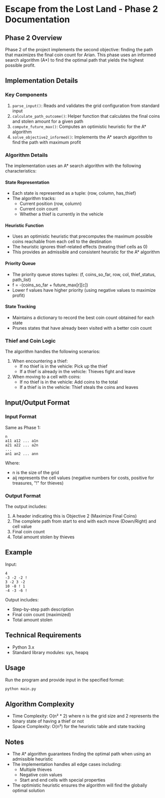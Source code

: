 # Escape from the Lost Land - Phase 2 Documentation

## Phase 2 Overview

Phase 2 of the project implements the second objective: finding the path that maximizes the final coin count for Arian. This phase uses an informed search algorithm (A\*) to find the optimal path that yields the highest possible profit.

## Implementation Details

### Key Components

1. `parse_input()`: Reads and validates the grid configuration from standard input
2. `calculate_path_outcome()`: Helper function that calculates the final coins and stolen amount for a given path
3. `compute_future_max()`: Computes an optimistic heuristic for the A\* algorithm
4. `solve_objective2_informed()`: Implements the A\* search algorithm to find the path with maximum profit

### Algorithm Details

The implementation uses an A\* search algorithm with the following characteristics:

#### State Representation

- Each state is represented as a tuple: (row, column, has_thief)
- The algorithm tracks:
  - Current position (row, column)
  - Current coin count
  - Whether a thief is currently in the vehicle

#### Heuristic Function

- Uses an optimistic heuristic that precomputes the maximum possible coins reachable from each cell to the destination
- The heuristic ignores thief-related effects (treating thief cells as 0)
- This provides an admissible and consistent heuristic for the A\* algorithm

#### Priority Queue

- The priority queue stores tuples: (f, coins_so_far, row, col, thief_status, path_list)
- f = -(coins_so_far + future_max[r][c])
- Lower f values have higher priority (using negative values to maximize profit)

#### State Tracking

- Maintains a dictionary to record the best coin count obtained for each state
- Prunes states that have already been visited with a better coin count

### Thief and Coin Logic

The algorithm handles the following scenarios:

1. When encountering a thief:
   - If no thief is in the vehicle: Pick up the thief
   - If a thief is already in the vehicle: Thieves fight and leave
2. When moving to a cell with coins:
   - If no thief is in the vehicle: Add coins to the total
   - If a thief is in the vehicle: Thief steals the coins and leaves

## Input/Output Format

### Input Format

Same as Phase 1:

```
n
a11 a12 ... a1n
a21 a22 ... a2n
...
an1 an2 ... ann
```

Where:

- n is the size of the grid
- aij represents the cell values (negative numbers for costs, positive for treasures, "!" for thieves)

### Output Format

The output includes:

1. A header indicating this is Objective 2 (Maximize Final Coins)
2. The complete path from start to end with each move (Down/Right) and cell value
3. Final coin count
4. Total amount stolen by thieves

## Example

Input:

```
4
-3 -2 -2 !
3 -2 3 -2
10 -8 ! 1
-4 -3 -6 !
```

Output includes:

- Step-by-step path description
- Final coin count (maximized)
- Total amount stolen

## Technical Requirements

- Python 3.x
- Standard library modules: sys, heapq

## Usage

Run the program and provide input in the specified format:

```bash
python main.py
```

## Algorithm Complexity

- Time Complexity: O(n² \* 2) where n is the grid size and 2 represents the binary state of having a thief or not
- Space Complexity: O(n²) for the heuristic table and state tracking

## Notes

- The A\* algorithm guarantees finding the optimal path when using an admissible heuristic
- The implementation handles all edge cases including:
  - Multiple thieves
  - Negative coin values
  - Start and end cells with special properties
- The optimistic heuristic ensures the algorithm will find the globally optimal solution
